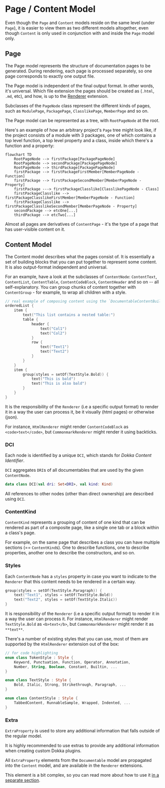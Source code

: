 # Page / Content Model

Even though the `Page` and `Content` models reside on the same level (under `Page`), it is easier to view them as two 
different models altogether, even though `Content` is only used in conjunction with and inside the `Page` model only.

## Page

The Page model represents the structure of documentation pages to be generated. During rendering, each page
is processed separately, so one page corresponds to exactly one output file.

The Page model is independent of the final output format. In other words, it's universal. Which file extension the pages
should be created as (`.html`, `.md`, etc), and how, is up to the 
[Renderer](../extension_points/core_extension_points.md#renderer) extension.

Subclasses of the `PageNode` class represent the different kinds of pages, such as `ModulePage`, `PackagePage`,
`ClasslikePage`, `MemberPage` and so on.

The Page model can be represented as a tree, with `RootPageNode` at the root.

Here's an example of how an arbitrary project's `Page` tree might look like, if the project consists of a module with 
3 packages, one of which contains a top level function, a top level property and a class, inside which there's a function
and a property:

```mermaid
flowchart TD
    RootPageNode --> firstPackage[PackagePageNode]
    RootPageNode --> secondPackage[PackagePageNode]
    RootPageNode --> thirdPackage[PackagePageNode]
    firstPackage --> firstPackageFirstMember[MemberPageNode - Function]
    firstPackage --> firstPackageSecondMember[MemberPageNode - Property]
    firstPackage ---> firstPackageClasslike[ClasslikePageNode - Class]
    firstPackageClasslike --> firstPackageClasslikeFirstMember[MemberPageNode - Function]
    firstPackageClasslike --> firstPackageClasslikeSecondMember[MemberPageNode - Property]
    secondPackage --> etcOne[...]
    thirdPackage --> etcTwo[...]
```

Almost all pages are derivatives of `ContentPage` - it's the type of a page that has user-visible content on it.

## Content Model

The Content model describes what the pages consist of. It is essentially a set of building blocks that you can put 
together to represent some content. It is also output-format independent and universal.

For an example, have a look at the subclasses of `ContentNode`: `ContentText`, `ContentList`, `ContentTable`, 
`ContentCodeBlock`, `ContentHeader` and so on -- all self-explanatory. You can group chunks of content together with 
`ContentGroup` - for example, to wrap all children with a style.

```kotlin
// real example of composing content using the `DocumentableContentBuilder` DSL
orderedList {
    item {
        text("This list contains a nested table:")
        table {
            header {
                text("Col1")
                text("Col2")
            }
            row {
                text("Text1")
                text("Text2")
            }
        }
    }
    item {
        group(styles = setOf(TextStyle.Bold)) {
            text("This is bald")
            text("This is also bald")
        }
    }
}
```

It is the responsibility of the `Renderer` (i.e a specific output format) to render it in a way the user can process it,
be it visually (html pages) or otherwise (json).

For instance, `HtmlRenderer` might render `ContentCodeBlock` as `<code>text</code>`, but `CommonmarkRenderer` might 
render it using backticks.

### DCI

Each node is identified by a unique `DCI`, which stands for _Dokka Content Identifier_. 

`DCI` aggregates `DRI`s of all documentables that are used by the given `ContentNode`.

```kotlin
data class DCI(val dri: Set<DRI>, val kind: Kind)
```

All references to other nodes (other than direct ownership) are described using `DCI`.

### ContentKind

`ContentKind` represents a grouping of content of one kind that can be rendered as part of a composite
page, like a single one tab or a block within a class's page.

For example, on the same page that describes a class you can have multiple sections (== `ContentKind`s).
One to describe functions, one to describe properties, another one to describe the constructors, and so on.

### Styles

Each `ContentNode` has a `styles` property in case you want to indicate to the `Renderer` that this content needs to be
rendered in a certain way.

```kotlin
group(styles = setOf(TextStyle.Paragraph)) {
    text("Text1", styles = setOf(TextStyle.Bold))
    text("Text2", styles = setOf(TextStyle.Italic))
}
```

It is responsibility of the `Renderer` (i.e a specific output format) to render it in a way the user can process it. 
For instance, `HtmlRenderer` might render `TextStyle.Bold` as `<b>text</b>`, but `CommonmarkRenderer` might render it 
as `**text**`.

There's a number of existing styles that you can use, most of them are supported by the `HtmlRenderer` extension out of 
the box:

```kotlin
// for code highlighting
enum class TokenStyle : Style {
    Keyword, Punctuation, Function, Operator, Annotation,
    Number, String, Boolean, Constant, Builtin, ...
}

enum class TextStyle : Style {
    Bold, Italic, Strong, Strikethrough, Paragraph, ...
}

enum class ContentStyle : Style {
    TabbedContent, RunnableSample, Wrapped, Indented, ...
}
```

### Extra

`ExtraProperty` is used to store any additional information that falls outside of the regular model. 

It is highly recommended to use extras to provide any additional information when creating custom Dokka plugins.

All `ExtraProperty` elements from the `Documentable` model are propagated into the `Content` model, and are available
in the `Renderer` extensions.

This element is a bit complex, so you can read more about how to use it [in a separate section](extra.md).
